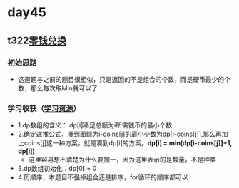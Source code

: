 # day45
## t322[零钱兑换](https://leetcode.cn/problems/coin-change/)
### 初始思路
  - 这道题与之前的题目很相似，只是返回的不是组合的个数，而是硬币最少的个数，那么每次取Min就可以了
### 学习收获（[学习资源](https://programmercarl.com/0322.%E9%9B%B6%E9%92%B1%E5%85%91%E6%8D%A2.html)）
  - 1.dp数组的含义： dp[i]凑足总额为i所需钱币的最小个数
  - 2.确定递推公式，凑到面额为i-coins[j]的最小个数为dp[i-coins[j]],那么再加上coins[j]这一种方案，就是凑到dp[i]的方案。**dp[i] = min(dp[i-coins[j]]+1, dp[i])**
    - 这里容易想不清楚为什么要加一，因为这里表示的是数量，不是种类
  - 3.dp数组初始化：dp[0] = 0
  - 4.历顺序，本题目不强掉组合还是排序，for循环的顺序都可以
